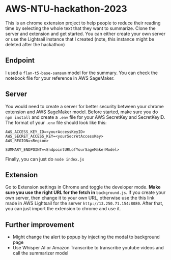 # AWS-NTU-hackathon-2023

This is an chrome extension project to help people to reduce their reading time by selecting the whole text that they want to summarize.
Clone the server and extension and get started. You can either create your own server or use the Lightsail instance that I created (note, this instance might be deleted after the hackathon)

## Endpoint
I used a `flan-t5-base-samsum` model for the summary. You can check the notebook file for your reference in AWS SageMaker.

## Server
You would need to create a server for better security between your chrome extension and AWS SageMaker model.
Before started, make sure you do `npm install` and create a `.env` file for your AWS SecretKey and SecretKeyID. The format of your `.env` file should look like this:

```
AWS_ACCESS_KEY_ID=<yourAccessKeyID>
AWS_SECRET_ACCESS_KEY=<yourSecretAccessKey>
AWS_REGION=<Region>

SUMMARY_ENDPOINT=<EndpointURLofYourSageMakerModel>
```
Finally, you can just do `node index.js`

## Extension
Go to Extension settings in Chrome and toggle the developer mode. <b>Make sure you use the right URL for the fetch in</b> `background.js`. If you create your own server, then change it to your own URL, otherwise use the this link made in AWS Lightsail for the server `http://13.250.71.154:8080`. After that, you can just import the extension to chrome and use it.

## Further improvement
- Might change the alert to popup by injecting the modal to background page
- Use Whisper AI or Amazon Transcribe to transcribe youtube videos and call the summarizer model
